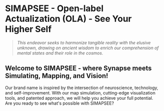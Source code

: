 # SIMAPSEE - Open-label Actualization (OLA) - See Your Higher Self

> *This endeavor seeks to harmonize tangible reality with the elusive unknown, drawing on ancient wisdom to enrich our comprehension of mental states and their role in the cosmos.*

## Welcome to SIMAPSEE - where Synapse meets Simulating, Mapping, and Vision!

Our brand name is inspired by the intersection of neuroscience, technology, and self-improvement. With our map simulation, cutting-edge visualization tools, and patented approach, we will help you achieve your full potential. Are you ready to see what's possible with SIMAPSEE?
